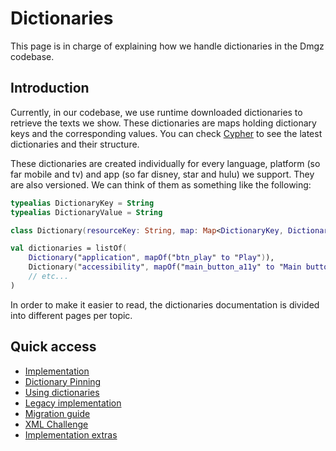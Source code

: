 # Dictionaries

This page is in charge of explaining how we handle dictionaries in the Dmgz codebase.

## Introduction

Currently, in our codebase, we use runtime downloaded dictionaries to retrieve the texts we show. These dictionaries are maps holding dictionary keys and the corresponding values. You can check [Cypher](https://cypher.disneystreaming.com/dictionary/list) to see the latest dictionaries and their structure.

These dictionaries are created individually for every language, platform (so far mobile and tv) and app (so far disney, star and hulu) we support. They are also versioned. We can think of them as something like the following:

```kotlin
typealias DictionaryKey = String
typealias DictionaryValue = String

class Dictionary(resourceKey: String, map: Map<DictionaryKey, DictionaryValue>)

val dictionaries = listOf(
    Dictionary("application", mapOf("btn_play" to "Play")),
    Dictionary("accessibility", mapOf("main_button_a11y" to "Main button pressed")),
    // etc...
)
```

In order to make it easier to read, the dictionaries documentation is divided into different pages per topic.

## Quick access

- [Implementation](dictionaries-implementation.md)
- [Dictionary Pinning](dictionary-pinning.md)
- [Using dictionaries](using-dictionaries.md)
- [Legacy implementation](legacy-dictionaries.md)
- [Migration guide](dictionaries_migration_guide.md)
- [XML Challenge](xml-challenge.md)
- [Implementation extras](dictionaries-implementation-extras.md)

